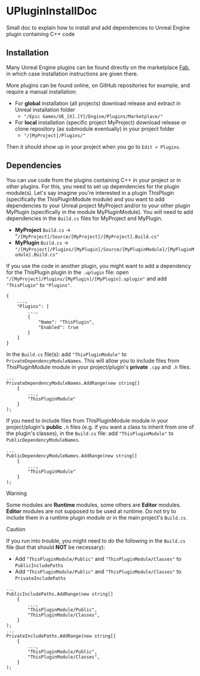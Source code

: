 # UPluginInstallDoc
Small doc to explain how to install and add dependencies to Unreal Engine plugin containing C++ code

## Installation

Many Unreal Engine plugins can be found directly on the marketplace [Fab](https://www.fab.com/), in which case installation instructions are given there.

More plugins can be found online, on GitHub repositories for example, and require a manual installation:
- For __global__ installation (all projects) download release and extract in Unreal installation folder
    - `"/Epic Games/UE_[X].[Y]/Engine/Plugins/Marketplace/"`
- For __local__ installation (specific project MyProject) download release or clone repository (as submodule eventually) in your project folder
  	- `"/[MyProject]/Plugins/"`

Then it should show up in your project when you go to `Edit > Plugins`.

## Dependencies

You can use code from the plugins containing C++ in your project or in other plugins. For this, you need to set up dependencies for the plugin module(s). Let's say imagine you're interested in a plugin ThisPlugin (specifically the ThisPluginModule module) and you want to add dependencies to your Unreal project MyProject and/or to your other plugin MyPlugin (specifically in the module MyPluginModule). You will need to add dependencies in the `Build.cs` files for MyProject and MyPlugin.

- __MyProject__ `Build.cs` -> "`/[MyProject]/Source/[MyProject]/[MyProject].Build.cs"`
- __MyPlugin__ `Build.cs` -> `"/[MyProject]/Plugins/[MyPlugin]/Source/[MyPluginModule]/[MyPluginModule].Build.cs"`

If you use the code in another plugin, you might want to add a dependency for the ThisPlugin plugin in the `.uplugin` file: open `"/[MyProject]/Plugins/[MyPlugin]/[MyPlugin].uplugin"` and add `"ThisPlugin"` to `"Plugins"`.
```
{
    ..., 
    "Plugins": [
        ..., 
        {
            "Name": "ThisPlugin", 
            "Enabled": true
        }
    ]
}
```

In the `Build.cs` file(s): add `"ThisPluginModule"` to `PrivateDependencyModuleNames`. This will allow you to include files from ThisPluginModule module in your project/plugin's __private__ `.cpp` and `.h` files.
```
...
PrivateDependencyModuleNames.AddRange(new string[]
    {
        ...,
        "ThisPluginModule"
    }
);
```

If you need to include files from ThisPluginModule module in your project/plugin's __public__ `.h` files (e.g. if you want a class to inherit from one of the plugin's classes), in the `Build.cs` file: add `"ThisPluginModule"` to `PublicDependencyModuleNames`.
```
...
PublicDependencyModuleNames.AddRange(new string[]
    {
        ...,
        "ThisPluginModule"
    }
);
```

> [!WARNING]
> Some modules are __Runtime__ modules, some others are __Editor__ modules. __Editor__ modules are not supposed to be used at runtime. Do not try to include them in a runtime plugin module or in the main project's `Build.cs`.

> [!CAUTION]
> If you run into trouble, you might need to do the following in the `Build.cs` file (but that should __NOT__ be necessary):
> - Add `"ThisPluginModule/Public"` and `"ThisPluginModule/Classes"` to `PublicIncludePaths`
> - Add `"ThisPluginModule/Public"` and `"ThisPluginModule/Classes"` to `PrivateIncludePaths`
```
...
PublicIncludePaths.AddRange(new string[]
    {
        ...,
        "ThisPluginModule/Public",
        "ThisPluginModule/Classes",
    }
);
...
PrivateIncludePaths.AddRange(new string[]
    {
        ...,
        "ThisPluginModule/Public",
        "ThisPluginModule/Classes",
    }
);
```
